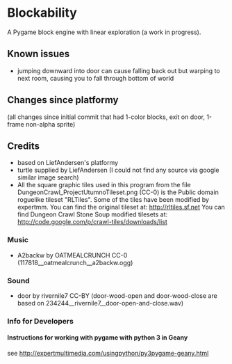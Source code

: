 # Blockability
A Pygame block engine with linear exploration (a work in progress).

## Known issues
* jumping downward into door can cause falling back out but warping to next room, causing you to fall through bottom of world
	
## Changes since platformy
(all changes since initial commit that had 1-color blocks, exit on door, 1-frame non-alpha sprite)

## Credits
* based on LiefAndersen's platformy
* turtle supplied by LiefAndersen (I could not find any source via google similar image search)
* All the square graphic tiles used in this program from the file DungeonCrawl_ProjectUtumnoTileset.png (CC-0) is the Public domain roguelike tileset "RLTiles". Some of the tiles have been modified by expertmm. You can find the original tileset at: http://rltiles.sf.net You can find Dungeon Crawl Stone Soup modified tilesets at: http://code.google.com/p/crawl-tiles/downloads/list

### Music
* A2backw by OATMEALCRUNCH CC-0 (117818__oatmealcrunch__a2backw.ogg)

### Sound
* door by rivernile7 CC-BY (door-wood-open and door-wood-close are based on 234244__rivernile7__door-open-and-close.wav)

### Info for Developers
#### Instructions for working with pygame with python 3 in Geany
see http://expertmultimedia.com/usingpython/py3pygame-geany.html
